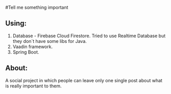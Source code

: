 #Tell me something important

## Using:
1. Database - Firebase Cloud Firestore.
Tried to use Realtime Database but they don`t have some libs for Java.
2. Vaadin framework.
3. Spring Boot.

## About:
A social project in which people can leave only one single post about what is really important to them.
    

